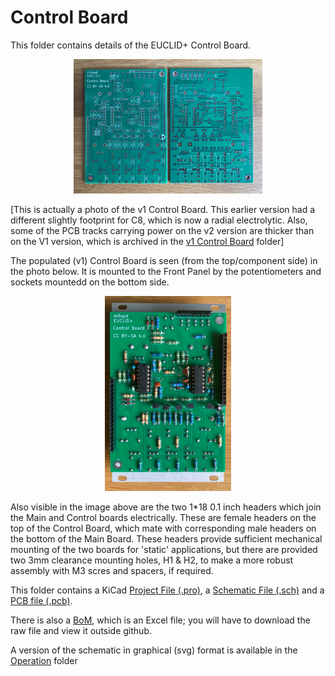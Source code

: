 # Control Board
This folder contains details of the EUCLID+ Control Board.

<p width=100%, align="center">
<img width=60%, src="https://github.com/m0xpd/EUCLIDplus/blob/main/Hardware/Images/Control%20Board.jpg">
</p>

[This is actually a photo of the v1 Control Board. This earlier version had a different slightly footprint for C8, which is now a radial electrolytic. Also, some of the PCB tracks carrying power on the v2 version are thicker than on the V1 version, which is archived in the [v1 Control Board](https://github.com/m0xpd/EUCLIDplus/tree/main/Hardware/Control%20Board/v1%20Control%20Board) folder]

The populated (v1) Control Board is seen (from the top/component side) in the photo below. It is mounted to the Front Panel by the potentiometers and sockets mountedd on the bottom side.

<p width=100%, align="center">
<img width=40%, src="https://github.com/m0xpd/EUCLIDplus/blob/main/Hardware/Images/Populated%20Control%20Board.png">
</p>

Also visible in the image above are the two 1*18 0.1 inch headers which join the Main and Control boards electrically. These are female headers on the top of the Control Board, which mate with corresponding male headers on the bottom of the Main Board. These headers provide sufficient mechanical mounting of the two boards for 'static' applications, but there are provided two 3mm clearance mounting holes, H1 & H2, to make a more robust assembly with M3 scres and spacers, if required.

This folder contains a KiCad [Project File (.pro)](https://github.com/m0xpd/EUCLIDplus/blob/main/Hardware/Control%20Board/Euclid%2B%20Control%20Board.kicad_pro), a [Schematic File (.sch)](https://github.com/m0xpd/EUCLIDplus/blob/main/Hardware/Control%20Board/Euclid%2B%20Control%20Board.kicad_sch) and a [PCB file (.pcb)](https://github.com/m0xpd/EUCLIDplus/blob/main/Hardware/Control%20Board/Euclid%2B%20Control%20Board.kicad_pcb).

There is also a [BoM](https://github.com/m0xpd/EUCLIDplus/blob/main/Hardware/Control%20Board/Euclid%2B%20Control%20Board%20BoM.xlsx), which is an Excel file; you will have to download the raw file and view it outside github.

A version of the schematic in graphical (svg) format is available in the [Operation](https://github.com/m0xpd/EUCLIDplus/tree/main/Operation#readme) folder
